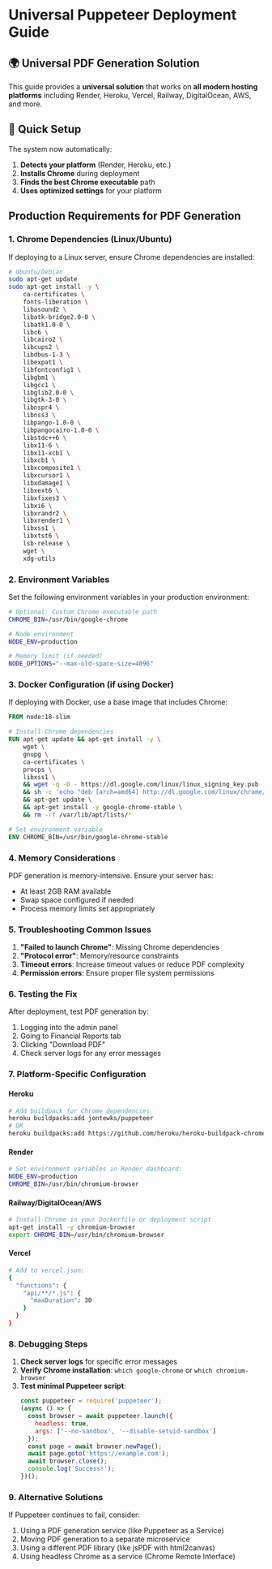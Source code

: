 # Universal Puppeteer Deployment Guide

## 🌍 Universal PDF Generation Solution

This guide provides a **universal solution** that works on **all modern hosting platforms** including Render, Heroku, Vercel, Railway, DigitalOcean, AWS, and more.

## 🚀 Quick Setup

The system now automatically:
1. **Detects your platform** (Render, Heroku, etc.)
2. **Installs Chrome** during deployment
3. **Finds the best Chrome executable** path
4. **Uses optimized settings** for your platform

## Production Requirements for PDF Generation

### 1. Chrome Dependencies (Linux/Ubuntu)
If deploying to a Linux server, ensure Chrome dependencies are installed:

```bash
# Ubuntu/Debian
sudo apt-get update
sudo apt-get install -y \
    ca-certificates \
    fonts-liberation \
    libasound2 \
    libatk-bridge2.0-0 \
    libatk1.0-0 \
    libc6 \
    libcairo2 \
    libcups2 \
    libdbus-1-3 \
    libexpat1 \
    libfontconfig1 \
    libgbm1 \
    libgcc1 \
    libglib2.0-0 \
    libgtk-3-0 \
    libnspr4 \
    libnss3 \
    libpango-1.0-0 \
    libpangocairo-1.0-0 \
    libstdc++6 \
    libx11-6 \
    libx11-xcb1 \
    libxcb1 \
    libxcomposite1 \
    libxcursor1 \
    libxdamage1 \
    libxext6 \
    libxfixes3 \
    libxi6 \
    libxrandr2 \
    libxrender1 \
    libxss1 \
    libxtst6 \
    lsb-release \
    wget \
    xdg-utils
```

### 2. Environment Variables

Set the following environment variables in your production environment:

```bash
# Optional: Custom Chrome executable path
CHROME_BIN=/usr/bin/google-chrome

# Node environment
NODE_ENV=production

# Memory limit (if needed)
NODE_OPTIONS="--max-old-space-size=4096"
```

### 3. Docker Configuration (if using Docker)

If deploying with Docker, use a base image that includes Chrome:

```dockerfile
FROM node:18-slim

# Install Chrome dependencies
RUN apt-get update && apt-get install -y \
    wget \
    gnupg \
    ca-certificates \
    procps \
    libxss1 \
    && wget -q -O - https://dl.google.com/linux/linux_signing_key.pub | apt-key add - \
    && sh -c 'echo "deb [arch=amd64] http://dl.google.com/linux/chrome/deb/ stable main" >> /etc/apt/sources.list.d/google.list' \
    && apt-get update \
    && apt-get install -y google-chrome-stable \
    && rm -rf /var/lib/apt/lists/*

# Set environment variable
ENV CHROME_BIN=/usr/bin/google-chrome-stable
```

### 4. Memory Considerations

PDF generation is memory-intensive. Ensure your server has:
- At least 2GB RAM available
- Swap space configured if needed
- Process memory limits set appropriately

### 5. Troubleshooting Common Issues

1. **"Failed to launch Chrome"**: Missing Chrome dependencies
2. **"Protocol error"**: Memory/resource constraints
3. **Timeout errors**: Increase timeout values or reduce PDF complexity
4. **Permission errors**: Ensure proper file system permissions

### 6. Testing the Fix

After deployment, test PDF generation by:
1. Logging into the admin panel
2. Going to Financial Reports tab
3. Clicking "Download PDF"
4. Check server logs for any error messages

### 7. Platform-Specific Configuration

#### Heroku
```bash
# Add buildpack for Chrome dependencies
heroku buildpacks:add jontewks/puppeteer
# OR
heroku buildpacks:add https://github.com/heroku/heroku-buildpack-chrome-for-testing
```

#### Render
```bash
# Set environment variables in Render dashboard:
NODE_ENV=production
CHROME_BIN=/usr/bin/chromium-browser
```

#### Railway/DigitalOcean/AWS
```bash
# Install Chrome in your Dockerfile or deployment script
apt-get install -y chromium-browser
export CHROME_BIN=/usr/bin/chromium-browser
```

#### Vercel
```bash
# Add to vercel.json:
{
  "functions": {
    "api/**/*.js": {
      "maxDuration": 30
    }
  }
}
```

### 8. Debugging Steps

1. **Check server logs** for specific error messages
2. **Verify Chrome installation**: `which google-chrome` or `which chromium-browser`
3. **Test minimal Puppeteer script**:
   ```javascript
   const puppeteer = require('puppeteer');
   (async () => {
     const browser = await puppeteer.launch({
       headless: true,
       args: ['--no-sandbox', '--disable-setuid-sandbox']
     });
     const page = await browser.newPage();
     await page.goto('https://example.com');
     await browser.close();
     console.log('Success!');
   })();
   ```

### 9. Alternative Solutions

If Puppeteer continues to fail, consider:
1. Using a PDF generation service (like Puppeteer as a Service)
2. Moving PDF generation to a separate microservice
3. Using a different PDF library (like jsPDF with html2canvas)
4. Using headless Chrome as a service (Chrome Remote Interface)
